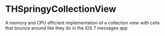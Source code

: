 THSpringyCollectionView
=======================

A memory and CPU efficient implementation of a collection view with cells that bounce around like they do in the iOS 7 messages app 
